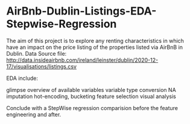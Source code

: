 # AirBnb-Dublin-Listings-EDA-Stepwise-Regression

The aim of this project is to explore any renting characteristics in which have an impact on the price listing of the properties listed via AirBnB in Dublin.
Data Source file: http://data.insideairbnb.com/ireland/leinster/dublin/2020-12-17/visualisations/listings.csv

EDA include:

glimpse overview of available variables
variable type conversion
NA imputation
hot-encoding, bucketing
feature selection
visual analysis

Conclude with a StepWise regression comparision before the feature engineering and after.
